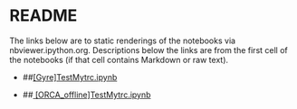 # README #

The links below are to static renderings of the notebooks via nbviewer.ipython.org. Descriptions below the links are from the first cell of the notebooks (if that cell contains Markdown or raw text).


* ##[[Gyre]TestMytrc.ipynb](http://nbviewer.jupyter.org/urls/bitbucket.org/ccar-modeling/analysis/raw/86fc659a01a7ce60133afaa151684edb59ae7ec5/Cindy%20Yu/%5BGyre%5DTestMytrc.ipynb)

* ##[ [ORCA_offline]TestMytrc.ipynb](http://nbviewer.jupyter.org/urls/bitbucket.org/ccar-modeling/analysis/raw/86fc659a01a7ce60133afaa151684edb59ae7ec5/Cindy%20Yu/%5BORCA_offline%5DTestMytrc.ipynb)



